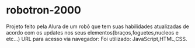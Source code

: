 # robotron-2000
Projeto feito pela Alura de um robô que tem suas habilidades atualizadas de acordo com os updates nos seus elementos(braços,foguetes,nucleos e etc...)
URL para acesso via navegador:
Foi utilizado: JavaScript,HTML,CSS.
